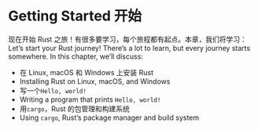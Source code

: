 # Getting Started 开始

现在开始 Rust 之旅！有很多要学习，每个旅程都有起点。本章，我们将学习：
Let’s start your Rust journey! There’s a lot to learn, but every journey starts
somewhere. In this chapter, we’ll discuss:

- 在 Linux, macOS 和 Windows 上安装 Rust
- Installing Rust on Linux, macOS, and Windows
- 写一个`Hello, world!`
- Writing a program that prints `Hello, world!`
- 用`cargo`，Rust 的包管理和构建系统
- Using `cargo`, Rust’s package manager and build system
